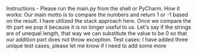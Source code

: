 Instructions  - Please run the main.py from the shell or PyCharm.  How it works: Our main motto is to compare the numbers and return 1 or -1 based on the result. I have utilized the stack approach here. Once we compare the ith part we pop it because it is no longer useful to us. Let's say if the strings are of unequal length, that way we can substitute the value to be 0 so that our  addition part does not throw exception.  Test cases: I have added three unique test cases, please let me know if I need to add some more  